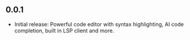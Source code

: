 ## 0.0.1

* Initial release: Powerful code editor with syntax highlighting, AI code completion, built in LSP client and more.
